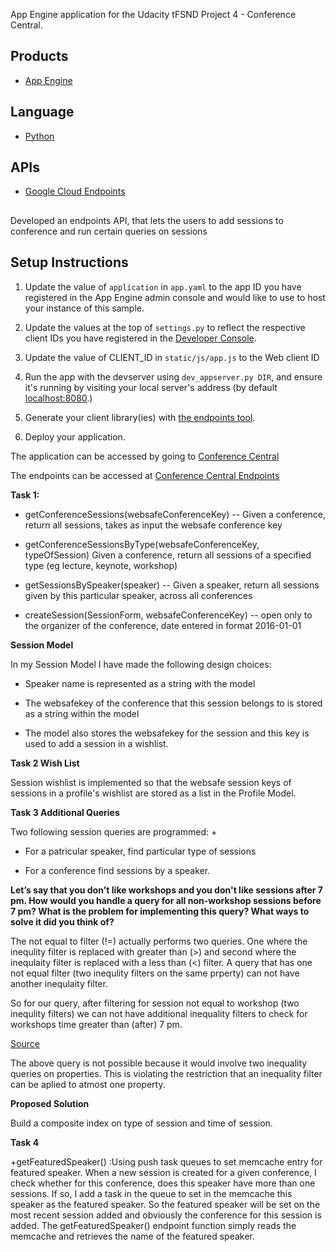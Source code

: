 App Engine application for the Udacity tFSND Project 4 - Conference Central.

## Products
- [App Engine][1]

## Language
- [Python][2]

## APIs
- [Google Cloud Endpoints][3]

##
Developed an endpoints API, that lets the users to add sessions to conference and  run certain queries on sessions 

##

## Setup Instructions
1. Update the value of `application` in `app.yaml` to the app ID you
   have registered in the App Engine admin console and would like to use to host
   your instance of this sample.
1. Update the values at the top of `settings.py` to
   reflect the respective client IDs you have registered in the
   [Developer Console][4].
1. Update the value of CLIENT_ID in `static/js/app.js` to the Web client ID

1. Run the app with the devserver using `dev_appserver.py DIR`, and ensure it's running by visiting
   your local server's address (by default [localhost:8080][5].)
1. Generate your client library(ies) with [the endpoints tool][6].
1. Deploy your application.


[1]: https://developers.google.com/appengine
[2]: http://python.org
[3]: https://developers.google.com/appengine/docs/python/endpoints/
[4]: https://console.developers.google.com/
[5]: https://localhost:8080/
[6]: https://developers.google.com/appengine/docs/python/endpoints/endpoints_tool

The application can be accessed by going to [Conference Central](http://hello-conference-central.appspot.com)

The endpoints can be accessed at [Conference Central Endpoints](https://hello-conference-central.appspot.com/_ah/api/explorer)

<b>Task 1:</b>
+ getConferenceSessions(websafeConferenceKey) -- Given a conference, return all sessions, takes as input the websafe conference key
- getConferenceSessionsByType(websafeConferenceKey, typeOfSession) Given a conference, return all sessions of a specified type (eg lecture, keynote, workshop)
* getSessionsBySpeaker(speaker) -- Given a speaker, return all sessions given by this particular speaker, across all conferences
+ createSession(SessionForm, websafeConferenceKey) -- open only to the organizer of the conference, date entered in format 2016-01-01

<b>Session Model </b>

In my Session Model I have made the following design choices:
+ Speaker name is represented as a string with the model
- The websafekey of the conference that this session belongs to is stored as a string within the model
* The model also stores the websafekey for the session and this key is used to add a session in a wishlist.

<b>Task 2 Wish List</b>

Session wishlist is implemented so that the websafe session keys of sessions in a profile's wishlist are stored as a list in the Profile Model. 

<b>Task 3 Additional Queries</b>

Two following session queries are programmed:
+
- For a patricular speaker, find particular type of sessions
+ For a conference find sessions by a speaker.

<b>Let’s say that you don't like workshops and you don't like sessions after 7 pm. How would you handle a query for all non-workshop sessions before 7 pm? What is the problem for implementing this query? What ways to solve it did you think of?</b>

The not equal to filter (!=) actually performs two queries. One where the inequlity filter is replaced with greater than (>) and second where the inequlaity filter is replaced with a less than (<) filter. A query that has one not equal filter (two inequlity filters on the same prperty) can not have another inequlaity filter. 

So for our query, after filtering for session not equal to workshop (two inequlity filters) we can not have additional inequality filters to check for workshops time greater than (after) 7 pm.

[Source](https://cloud.google.com/appengine/docs/python/datastore/queries#Python_Property_filters)

The above query is not possible because it would involve two inequality queries on properties. This is violating the restriction that an inequality filter can be aplied to atmost one property.

<b>Proposed Solution</b>

Build a composite index on type of session and time of session. 

<b>Task 4</b>

+getFeaturedSpeaker() :Using push task queues to set memcache entry for featured speaker. When a new session is created for a given conference, I check whether for this conference, does this speaker have more than one sessions. If so, I add a task in the queue to set in the memcache this speaker as the featured speaker. So the featured speaker will be set on the most recent session added and obviously the conference for this session is added. The getFeaturedSpeaker() endpoint function simply reads the memcache and retrieves the name of the featured speaker.
